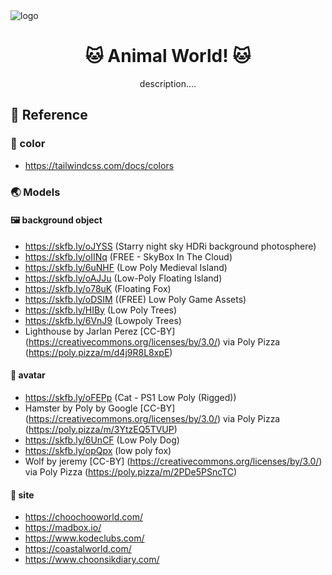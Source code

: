 <img src="/images/logo/logo-intro.svg" alt="logo" />

<h1 align="center">🐱 Animal World! 🐱</h1>
<div align="center">description....</div>

## 📝 Reference

### 🎨 color

- https://tailwindcss.com/docs/colors

### 🌏 Models

#### 🖼️ background object

- https://skfb.ly/oJYSS (Starry night sky HDRi background photosphere)
- https://skfb.ly/oIINq (FREE - SkyBox In The Cloud)
- https://skfb.ly/6uNHF (Low Poly Medieval Island)
- https://skfb.ly/oAJJu (Low-Poly Floating Island)
- https://skfb.ly/o78uK (Floating Fox)
- https://skfb.ly/oDSIM ((FREE) Low Poly Game Assets)
- https://skfb.ly/HIBy (Low Poly Trees)
- https://skfb.ly/6VnJ9 (Lowpoly Trees)
- Lighthouse by Jarlan Perez [CC-BY] (https://creativecommons.org/licenses/by/3.0/) via Poly Pizza (https://poly.pizza/m/d4j9R8L8xpE)

#### 🐶 avatar

- https://skfb.ly/oFEPp (Cat - PS1 Low Poly (Rigged))
- Hamster by Poly by Google [CC-BY] (https://creativecommons.org/licenses/by/3.0/) via Poly Pizza (https://poly.pizza/m/3YtzEQ5TVUP)
- https://skfb.ly/6UnCF (Low Poly Dog)
- https://skfb.ly/opQpx (low poly fox)
- Wolf by jeremy [CC-BY] (https://creativecommons.org/licenses/by/3.0/) via Poly Pizza (https://poly.pizza/m/2PDe5PSncTC)

#### 🔗 site

- https://choochooworld.com/
- https://madbox.io/
- https://www.kodeclubs.com/
- https://coastalworld.com/
- https://www.choonsikdiary.com/
